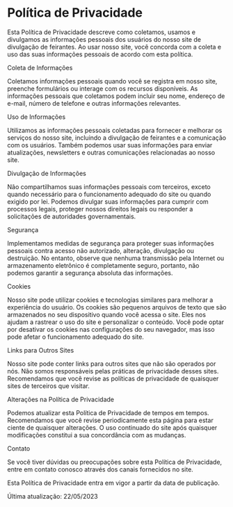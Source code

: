 # Política de Privacidade

Esta Política de Privacidade descreve como coletamos, usamos e divulgamos as informações pessoais dos usuários do nosso site de divulgação de feirantes. Ao usar nosso site, você concorda com a coleta e uso das suas informações pessoais de acordo com esta política.

Coleta de Informações

Coletamos informações pessoais quando você se registra em nosso site, preenche formulários ou interage com os recursos disponíveis. As informações pessoais que coletamos podem incluir seu nome, endereço de e-mail, número de telefone e outras informações relevantes.

Uso de Informações

Utilizamos as informações pessoais coletadas para fornecer e melhorar os serviços do nosso site, incluindo a divulgação de feirantes e a comunicação com os usuários. Também podemos usar suas informações para enviar atualizações, newsletters e outras comunicações relacionadas ao nosso site.

Divulgação de Informações

Não compartilhamos suas informações pessoais com terceiros, exceto quando necessário para o funcionamento adequado do site ou quando exigido por lei. Podemos divulgar suas informações para cumprir com processos legais, proteger nossos direitos legais ou responder a solicitações de autoridades governamentais.

Segurança

Implementamos medidas de segurança para proteger suas informações pessoais contra acesso não autorizado, alteração, divulgação ou destruição. No entanto, observe que nenhuma transmissão pela Internet ou armazenamento eletrônico é completamente seguro, portanto, não podemos garantir a segurança absoluta das informações.

Cookies

Nosso site pode utilizar cookies e tecnologias similares para melhorar a experiência do usuário. Os cookies são pequenos arquivos de texto que são armazenados no seu dispositivo quando você acessa o site. Eles nos ajudam a rastrear o uso do site e personalizar o conteúdo. Você pode optar por desativar os cookies nas configurações do seu navegador, mas isso pode afetar o funcionamento adequado do site.

Links para Outros Sites

Nosso site pode conter links para outros sites que não são operados por nós. Não somos responsáveis pelas práticas de privacidade desses sites. Recomendamos que você revise as políticas de privacidade de quaisquer sites de terceiros que visitar.

Alterações na Política de Privacidade

Podemos atualizar esta Política de Privacidade de tempos em tempos. Recomendamos que você revise periodicamente esta página para estar ciente de quaisquer alterações. O uso continuado do site após quaisquer modificações constitui a sua concordância com as mudanças.

Contato

Se você tiver dúvidas ou preocupações sobre esta Política de Privacidade, entre em contato conosco através dos canais fornecidos no site.

Esta Política de Privacidade entra em vigor a partir da data de publicação.

Última atualização: 22/05/2023